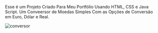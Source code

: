 Esse é um Projeto Criado Para Meu Portfólio Usando HTML, CSS e Java Script. Um Conveersor de Moedas Simples Com as Opções de Conversão em Euro, Dólar e Real.

![conversor](https://github.com/user-attachments/assets/14ff9aeb-1444-4a9b-a2c0-b96a58148949)
